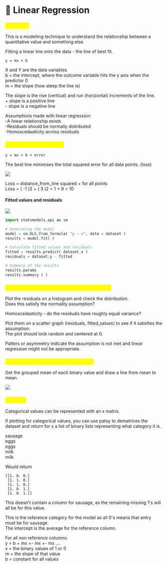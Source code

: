 # 🎲 Linear Regression

### <mark style="color:yellow;">Overview</mark>

This is a modelling technique to understand the relationship between a quantitative value and something else.

Fitting a linear line onto the data - the line of best fit.

```
y = mx + b
```

X and Y are the data variables\
b = the intercept, where the outcome variable hits the y axis when the predictor 0\
m = the slope (how steep the line is)

The slope is the rise (vertical) and run (horizontal) increments of the line.\
\+ slope is a positive line\
\- slope is a negative line

Assumptions made with linear regression:\
\-A linear relationship exists\
\-Residuals should be normally distributed\
\-Homoscedasticity across residuals

### <mark style="color:yellow;">Ordinary Least Squares</mark>

```
y = mx + b + error
```

The best line minimises the total squared error for all data points. (loss)

![](https://t20664121.p.clickup-attachments.com/t20664121/7ee82c15-ac6a-469e-83e3-bc5120646f96/image.png)

Loss = distance\_from\_line squared + for all points\
Loss = ( -1 )2 + ( 3 )2 = 1 + 9 = 10

#### Fitted values and residuals

![](https://t20664121.p.clickup-attachments.com/t20664121/10d7f702-9c48-4dad-a69e-9a46db879291/image.png)

```python
import statsmodels.api as sm

# Generating the model
model = sm.OLS.from_formula( "y ~ x", data = dataset )
results = model.fit( )

# Calculate fitted values and residuals
fitted = results.predict( dataset.x )
residuals = dataset.y - fitted

# Summary of the results
results.params
results.summary ( )
```

### <mark style="color:yellow;">Testing residuals distribution and variance</mark>

Plot the residuals on a histogram and check the distribution.\
Does this satisfy the normality assumption?

Homoscedasticity - do the residuals have roughly equal variance?

Plot them on a scatter graph (residuals, fitted\_values) to see if it satisfies the assumption.\
The plot should look random and centered at 0.

Patters or asymmetry indicate the assumption is not met and linear regression might not be appropriate.

### <mark style="color:yellow;">Line of best fit on a binomial scatter</mark>

Get the grouped mean of each binary value and draw a line from mean to mean.

![](https://t20664121.p.clickup-attachments.com/t20664121/f3120b66-a239-42ee-93df-843eda36c89b/image.png)

### <mark style="color:yellow;">X Matrix</mark>

Categorical values can be represented with an x matrix.

If plotting for categorical values, you can use patsy to dematrices the dataset and return for x a list of binary lists representing what category it is.

sausage\
eggs\
eggs\
milk\
milk

Would return

```
[[1. 0. 0.]
 [1. 1. 0.]
 [1. 1. 0.]
 [1. 0. 1.]
 [1. 0. 1.]]
```

This doesn't contain a column for sausage, as the remaining missing 1's will all be for this value.

This is the reference category for the model as all 0's means that entry must be for sausage.\
The intercept is the average for the reference column.

For all non reference columns:\
y = b + mx +- mx +- mx ....\
x = the binary values of 1 or 0\
m = the slope of that value\
b = constant for all values
